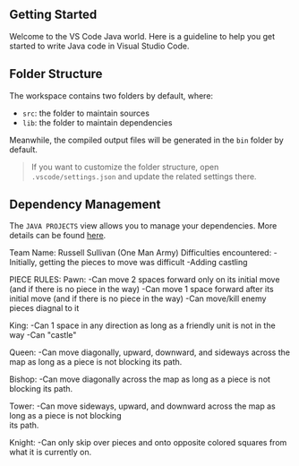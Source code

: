 ## Getting Started

Welcome to the VS Code Java world. Here is a guideline to help you get started to write Java code in Visual Studio Code.

## Folder Structure

The workspace contains two folders by default, where:

- `src`: the folder to maintain sources
- `lib`: the folder to maintain dependencies

Meanwhile, the compiled output files will be generated in the `bin` folder by default.

> If you want to customize the folder structure, open `.vscode/settings.json` and update the related settings there.

## Dependency Management

The `JAVA PROJECTS` view allows you to manage your dependencies. More details can be found [here](https://github.com/microsoft/vscode-java-dependency#manage-dependencies).

Team Name: Russell Sullivan (One Man Army)
  Difficulties encountered:
    -Initially, getting the pieces to move was difficult
    -Adding castling
    
    

PIECE RULES:
Pawn:
  -Can move 2 spaces forward only on its initial move (and if there is no piece in the way)
  -Can move 1 space forward after its initial move (and if there is no piece in the way)
  -Can move/kill enemy pieces diagnal to it
  
King:
  -Can 1 space in any direction as long as a friendly unit is not in the way
  -Can "castle"

Queen:
  -Can move diagonally, upward, downward, and sideways across the map as long as a piece
    is not blocking its path.

Bishop:
  -Can move diagonally across the map as long as a piece is not blocking its path.

Tower:
  -Can move sideways, upward, and downward across the map as long as a piece is not blocking   
    its path.

Knight:
  -Can only skip over pieces and onto opposite colored squares from what it is currently on.




